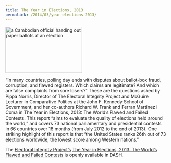 ```yaml
---
title: The Year in Elections, 2013
permalink: /2014/03/year-elections-2013/
---
```

<img src="{{site.baseurl}}/assets/img/Cambodia%20by%20daniel_littlewood_0.jpeg" width="240" height="144" class="floatright" alt="a Cambodian official handing out paper ballots at an election">

“In many countries, polling day ends with disputes about ballot-box fraud, corruption, and flawed registers. Which claims are legitimate? And which are false complaints from sore losers?” These are the questions asked by Pippa Norris, Director of The Electoral Integrity Project and McGuire Lecturer in Comparative Politics at the John F. Kennedy School of Government, and her co-authors Richard W. Frank and Ferran Martinez i Coma in The Year in Elections, 2013: The World’s Flawed and Failed Contests. This report “aims to evaluate the quality of elections held around the world,” and covers 73 national parliamentary and presidential contests in 66 countries over 18 months (from July 2012 to the end of 2013). One striking highlight of this report is that “the United States ranks 26th out of 73 elections worldwide, the lowest score among Western nations.”

The [Electoral Integrity Project’s](http://www.electoralintegrityproject.com/) [The Year in Elections, 2013: The World’s Flawed and Failed Contests](http://dash.harvard.edu/handle/1/11744445) is openly available in DASH.
